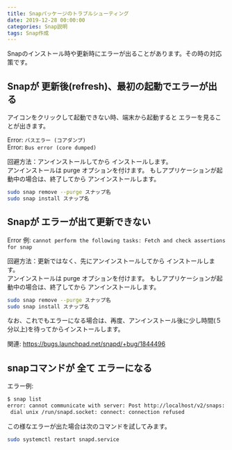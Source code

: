 ```yaml
---
title: Snapパッケージのトラブルシューティング
date: 2019-12-28 00:00:00
categories: Snap説明
tags: Snap作成
---
```


Snapのインストール時や更新時にエラーが出ることがあります。その時の対応策です。

## Snapが 更新後(refresh)、最初の起動でエラーが出る

アイコンをクリックして起動できない時、端末から起動すると エラーを見ることが出きます。

Error: `バスエラー (コアダンプ)`  
Error: `Bus error (core dumped)`

回避方法：アンインストールしてから インストールします。  
アンインストールは purge オプションを付けます。
もしアプリケーションが起動中の場合は、終了してから アンインストールします。

```bash
sudo snap remove --purge スナップ名
sudo snap install スナップ名
```

## Snapが エラーが出て更新できない

Error 例: `cannot perform the following tasks: Fetch and check assertions for snap`

回避方法：更新ではなく、先にアンインストールしてから インストールします。  
アンインストールは purge オプションを付けます。
もしアプリケーションが起動中の場合は、終了してから アンインストールします。

```bash
sudo snap remove --purge スナップ名
sudo snap install スナップ名
```

なお、これでもエラーになる場合は、再度、アンインストール後に少し時間(５分以上)を待ってからインストールします。

関連: <https://bugs.launchpad.net/snapd/+bug/1844496>  

## snapコマンドが 全て エラーになる

エラー例:  
```bash
$ snap list
error: cannot communicate with server: Post http://localhost/v2/snaps:
 dial unix /run/snapd.socket: connect: connection refused
```

この様なエラーが出た場合は次のコマンドを試してみます。  
```bash
sudo systemctl restart snapd.service
```
